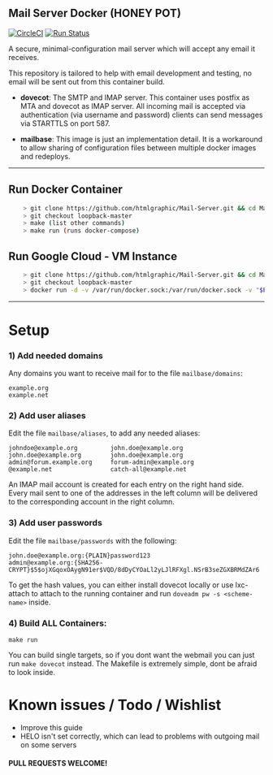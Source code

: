 ## Mail Server Docker (HONEY POT)

[![CircleCI](https://circleci.com/gh/htmlgraphic/Mail-Server/tree/loopback-master.svg?style=svg)](https://circleci.com/gh/htmlgraphic/Mail-Server/tree/loopback-master) 
[![Run Status](https://api.shippable.com/projects/54b200441cda23c2985c89a2/badge?branch=loopback-master)](https://app.shippable.com/github/htmlgraphic/Mail-Server/dashboard) 


A secure, minimal-configuration mail server which will accept any email it receives.

This repository is tailored to help with email development and testing, no email will be sent out from this container build.

 - **dovecot**:  The SMTP and IMAP server. This container uses postfix as MTA and dovecot as IMAP server.
	All incoming mail is accepted via authentication (via username and password) clients can send messages via STARTTLS on port 587.

 - **mailbase**: This image is just an implementation detail. It is a workaround to allow sharing of configuration files between multiple docker images and redeploys. 

---

## Run Docker Container
```bash
	> git clone https://github.com/htmlgraphic/Mail-Server.git && cd Mail-Server
	> git checkout loopback-master
	> make (list other commands)
	> make run (runs docker-compose)
```


## Run Google Cloud - VM Instance
```bash
	> git clone https://github.com/htmlgraphic/Mail-Server.git && cd Mail-Server
	> git checkout loopback-master
	> docker run -d -v /var/run/docker.sock:/var/run/docker.sock -v "$PWD:$PWD" -w="$PWD" docker/compose:1.24.0 up
````

---

Setup
=====


### 1) Add needed domains

Any domains you want to receive mail for to the file `mailbase/domains`:

	example.org
	example.net

### 2) Add user aliases

Edit the file `mailbase/aliases`, to add any needed aliases:

	johndoe@example.org         john.doe@example.org
	john.doe@example.org        john.doe@example.org
	admin@forum.example.org     forum-admin@example.org
	@example.net                catch-all@example.net

An IMAP mail account is created for each entry on the right hand side.
Every mail sent to one of the addresses in the left column will
be delivered to the corresponding account in the right column.

### 3) Add user passwords

Edit the file `mailbase/passwords` with the following:

	john.doe@example.org:{PLAIN}password123
	admin@example.org:{SHA256-CRYPT}$5$ojXGqoxOAygN91er$VQD/8dDyCYOaLl2yLJlRFXgl.NSrB3seZGXBRMdZAr6

To get the hash values, you can either install dovecot locally or use lxc-attach to attach to the running
container and run `doveadm pw -s <scheme-name>` inside.


### 4) Build ALL Containers:

	make run

You can build single targets, so if you dont want the webmail you can just run `make dovecot` instead. The Makefile is extremely simple, dont be afraid to look inside.



Known issues / Todo / Wishlist
==============================
- Improve this guide
- HELO isn't set correctly, which can lead to problems with outgoing mail on some servers



#### PULL REQUESTS WELCOME!

